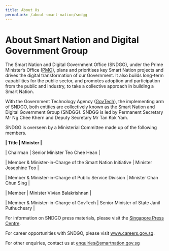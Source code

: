 ```yaml
---
title: About Us
permalink: /about-smart-nation/sndgg
---
```

# About Smart Nation and Digital Government Group


The Smart Nation and Digital Government Office (SNDGO), under the Prime Minister’s Office (<a href="https://www.pmo.gov.sg/">PMO</a>), plans and prioritises key Smart Nation projects and drives the digital transformation of our Government. It also builds long-term capabilities for the public sector, and promotes adoption and participation from the public and industry, to take a collective approach in building a Smart Nation.  
  
With the Government Technology Agency (<a href="https://www.tech.gov.sg/">GovTech</a>), the implementing arm of SNDGO, both entities are collectively known as the Smart Nation and Digital Government Group (SNDGG). SNDGG is led by Permanent Secretary Mr Ng Chee Khern and Deputy Secretary Mr Tan Kok Yam.  
  
SNDGG is overseen by a Ministerial Committee made up of the following members.

**| Title | Minister |**

| Chairman | Senior Minister Teo Chee Hean |

| Member &amp; Minister-in-Charge of the Smart Nation Initiative | Minister Josephine Teo |

| Member &amp; Minister-in-Charge of Public Service Division | Minister Chan Chun Sing |

| Member | Minister Vivian Balakrishnan |

| Member &amp; Minister-in-Charge of GovTech | Senior Minister of State Janil Puthucheary |

For information on SNDGO press materials, please visit the [Singapore Press Centre](https://www.sgpc.gov.sg).

For career opportunities with SNDGO, please visit www.careers.gov.sg. 

For other enquiries, contact us at enquiries@smartnation.gov.sg